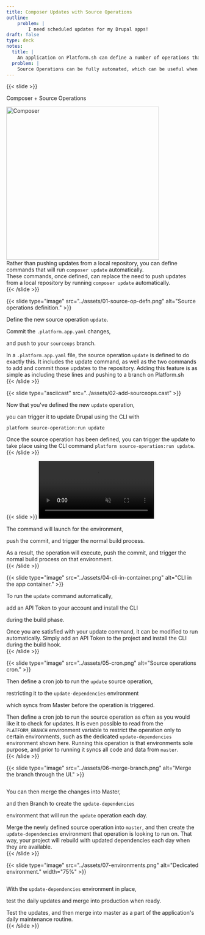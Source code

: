 ```yaml
---
title: Composer Updates with Source Operations
outline:
    problem: |
        I need scheduled updates for my Drupal apps!
draft: false
type: deck
notes:
  title: |
    An application on Platform.sh can define a number of operations that can be applied to its source code.
  problem: |
    Source Operations can be fully automated, which can be useful when projects need scheduled updates applied to their applications.
---
```


{{< slide >}}
<p>Composer + Source Operations</p>
<div class="two-col-svg">
  <div><img src="../assets/composer-logo.png" class="plain" width="400px" alt="Composer" /></div>
  <div>Rather than pushing updates from a local repository, you can define commands that will run <code>composer update</code> automatically.</div>
</div>

<aside class="notes">
  These commands, once defined, can replace the need to push updates from a local repository by running <code>composer update</code> automatically.
</aside>
{{< /slide >}}

{{< slide type="image" src="../assets/01-source-op-defn.png" alt="Source operations definition." >}}
<p>Define the new source operation <code>update</code>.</p>
<p>Commit the <code>.platform.app.yaml</code> changes,</p>
<p>and push to your <code>sourceops</code> branch.</p>

<aside class="notes">
  In a <code>.platform.app.yaml</code> file, the source operation <code>update</code> is defined to do exactly this. It includes the update
  command, as well as the two commands to add and commit those updates to the repository. Adding this feature is as simple as including these  
  lines and pushing to a branch on Platform.sh
</aside>
{{< /slide >}}

{{< slide type="asciicast" src="../assets/02-add-sourceops.cast" >}}
<p>Now that you've defined the new <code>update</code> operation,</p>
<p>you can trigger it to update Drupal using the CLI with</p>
<p><code>platform source-operation:run update</code></p>

<aside class="notes">
  Once the source operation has been defined, you can trigger the update to take place using the CLI command
  <code>platform source-operation:run update</code>.
</aside>
{{< /slide >}}

{{< slide >}}
<video width="60%" data-autoplay muted playsinline>
  <source src="../assets/03-console-sourceops.mp4" type="video/mp4">
</video>
<p>The command will launch for the environment,</p>
<p>push the commit, and trigger the normal build process.</p>

<aside class="notes">
  As a result, the operation will execute, push the commit, and trigger the normal build process on that environment.
</aside>
{{< /slide >}}

{{< slide type="image" src="../assets/04-cli-in-container.png" alt="CLI in the app container." >}}
<p>To run the <code>update</code> command automatically,</p>
<p>add an API Token to your account and install the CLI</p>
<p>during the build phase.</p>

<aside class="notes">
  Once you are satisfied with your update command, it can be modified to run automatically. Simply add an API Token to the project
  and install the CLI during the build hook.
</aside>
{{< /slide >}}

{{< slide type="image" src="../assets/05-cron.png" alt="Source operations cron." >}}
<p>Then define a cron job to run the <code>update</code> source operation,</p>
<p>restricting it to the <code>update-dependencies</code> environment</p>
<p>which syncs from Master before the operation is triggered.</p>

<aside class="notes">
  Then define a cron job to run the source operation as often as you would like it to check for updates. It is even possible
  to read from the <code>PLATFORM_BRANCH</code> environment variable to restrict the operation only to certain environments, such
  as the dedicated <code>update-dependencies</code> environment shown here. Running this operation is that environments sole purpose,
  and prior to running it syncs all code and data from <code>master</code>.
</aside>
{{< /slide >}}

{{< slide type="image" src="../assets/06-merge-branch.png" alt="Merge the branch through the UI." >}}
<p style="margin-top: 2em;">You can then merge the changes into Master,</p>
<p>and then Branch to create the <code>update-dependencies</code></p>
<p>environment that will run the <code>update</code> operation each day.</p>

<aside class="notes">
  Merge the newly defined source operation into <code>master</code>, and then create the <code>update-dependencies</code> environment that operation
  is looking to run on. That way, your project will rebuild with updated dependencies each day when they are available.
</aside>
{{< /slide >}}

{{< slide type="image" src="../assets/07-environments.png" alt="Dedicated environment." width="75%" >}}
<p style="margin-top: 2em;">With the <code>update-dependencies</code> environment in place,</p>
<p>test the daily updates and merge into production when ready.</p>

<aside class="notes">
  Test the updates, and then merge into master as a part of the application's daily maintenance routine.
</aside>
{{< /slide >}}
